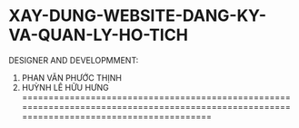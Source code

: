 # XAY-DUNG-WEBSITE-DANG-KY-VA-QUAN-LY-HO-TICH

DESIGNER AND DEVELOPMMENT: 
1. PHAN VĂN PHƯỚC THỊNH
2. HUỲNH LÊ HỮU HƯNG
==========================================================================================================================================

